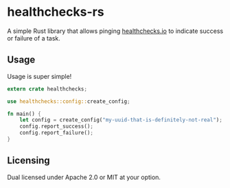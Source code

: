 # healthchecks-rs

A simple Rust library that allows pinging [healthchecks.io](https://healthchecks.io/) to indicate success or failure of a task.

## Usage

Usage is super simple!

```rust
extern crate healthchecks;

use healthchecks::config::create_config;

fn main() {
    let config = create_config("my-uuid-that-is-definitely-not-real");
    config.report_success();
    config.report_failure();
}
```

## Licensing

Dual licensed under Apache 2.0 or MIT at your option.
